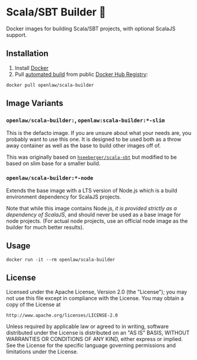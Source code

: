 # Scala/SBT Builder :wrench:

Docker images for building Scala/SBT projects, with optional ScalaJS support.

## Installation

1. Install [Docker](https://www.docker.com)
2. Pull [automated build](https://hub.docker.com/r/openlaw/scala-builder/) from
public [Docker Hub Registry](https://registry.hub.docker.com):
```
docker pull openlaw/scala-builder
```

## Image Variants

### `openlaw/scala-builder:`, `openlaw:scala-builder:*-slim`

This is the defacto image. If you are unsure about what your needs are, you
probably want to use this one. It is designed to be used both as a throw away
container as well as the base to build other images off of.

This was originally based on [`hseeberger/scala-sbt`] but modified to be based
on slim base for a smaller build.

[`hseeberger/scala-sbt`]: https://github.com/hseeberger/scala-sbt

### `openlaw/scala-builder:*-node`

Extends the base image with a LTS version of Node.js which is a build
environment dependency for ScalaJS projects.

Note that while this image contains Node.js, *it is provided strictly as a
dependency of ScalaJS*, and should never be used as a base image for node
projects. (For actual node projects, use an official node image as the builder
for much better results).

## Usage ##

```
docker run -it --rm openlaw/scala-builder
```

## License ##

Licensed under the Apache License, Version 2.0 (the "License");
you may not use this file except in compliance with the License.
You may obtain a copy of the License at

    http://www.apache.org/licenses/LICENSE-2.0

Unless required by applicable law or agreed to in writing, software
distributed under the License is distributed on an "AS IS" BASIS,
WITHOUT WARRANTIES OR CONDITIONS OF ANY KIND, either express or implied.
See the License for the specific language governing permissions and
limitations under the License.
